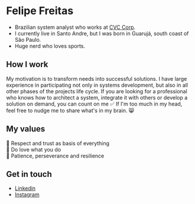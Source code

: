 # Felipe Freitas
- Brazilian system analyst who works at [CVC Corp](https://cvccorp.com.br "CVC Corp"). <br>
- I currently live in Santo Andre, but I was born in Guarujá, south coast of São Paulo. <br>
- Huge nerd who loves sports.

## How I work
My motivation is to transform needs into successful solutions. I have large experience in participating not only in systems development, but also in all other phases of the projects life cycle. If you are looking for a professional who knows how to architect a system, integrate it with others or develop a solution on demand, you can count on me ✅ If I'm too much in my head, feel free to nudge me to share what's in my brain. 😸

## My values
🙌 Respect and trust as basis of everything <br>
💖 Do love what you do <br>
🌟 Patience, perseverance and resilience <br>

## Get in touch
- [Linkedin](https://www.linkedin.com/in/felipe-gon%C3%A7alves-freitas-dos-santos-589aa191/ "LinkedIn Profile")
- [Instagram](https://www.instagram.com/freitasfelipee "Instagram")
